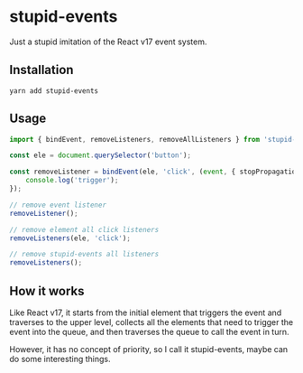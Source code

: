 # stupid-events

Just a stupid imitation of the React v17 event system.

## Installation

```shell
yarn add stupid-events
```

## Usage

```javascript
import { bindEvent, removeListeners, removeAllListeners } from 'stupid-events';

const ele = document.querySelector('button');

const removeListener = bindEvent(ele, 'click', (event, { stopPropagation, stopImmediatePropagation }) => {
    console.log('trigger');
});

// remove event listener
removeListener();

// remove element all click listeners
removeListeners(ele, 'click');

// remove stupid-events all listeners
removeListeners();
```

## How it works

Like React v17, it starts from the initial element that triggers the event and traverses to the upper level, collects all the elements that need to trigger the event into the queue, and then traverses the queue to call the event in turn.

However, it has no concept of priority, so I call it stupid-events, maybe can do some interesting things.
